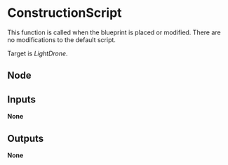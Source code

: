 # ConstructionScript
This function is called when the blueprint is placed or modified. There
are no modifications to the default script.  

Target is *LightDrone*.  

## Node

## Inputs
**None**

## Outputs
**None**